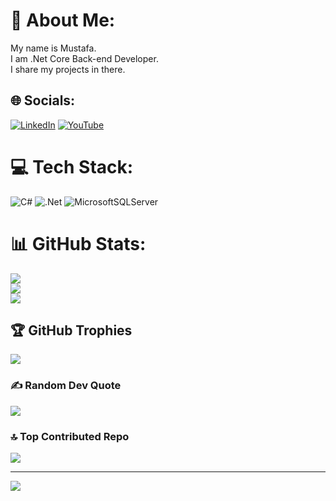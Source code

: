 # 💫 About Me:
My name is Mustafa.<br>I am .Net Core Back-end Developer. <br>I share my projects in there.


## 🌐 Socials:
[![LinkedIn](https://img.shields.io/badge/LinkedIn-%230077B5.svg?logo=linkedin&logoColor=white)](https://linkedin.com/in/https://www.linkedin.com/in/cem-k-26a2aa114/) [![YouTube](https://img.shields.io/badge/YouTube-%23FF0000.svg?logo=YouTube&logoColor=white)](https://youtube.com/@https://www.youtube.com/@cemkeskinn) 

# 💻 Tech Stack:
![C#](https://img.shields.io/badge/c%23-%23239120.svg?style=for-the-badge&logo=c-sharp&logoColor=white)  ![.Net](https://img.shields.io/badge/.NET-5C2D91?style=for-the-badge&logo=.net&logoColor=white)   ![MicrosoftSQLServer](https://img.shields.io/badge/Microsoft%20SQL%20Sever-CC2927?style=for-the-badge&logo=microsoft%20sql%20server&logoColor=white)  
# 📊 GitHub Stats:
![](https://github-readme-stats.vercel.app/api?username=Mustafa-Karadeniz&theme=dark&hide_border=false&include_all_commits=false&count_private=false)<br/>
![](https://github-readme-streak-stats.herokuapp.com/?user=Mustafa-Karadeniz&theme=dark&hide_border=false)<br/>
![](https://github-readme-stats.vercel.app/api/top-langs/?username=Mustafa-Karadeniz&theme=dark&hide_border=false&include_all_commits=false&count_private=false&layout=compact)

## 🏆 GitHub Trophies
![](https://github-profile-trophy.vercel.app/?username=Mustafa-Karadeniz&theme=radical&no-frame=false&no-bg=true&margin-w=4)

### ✍️ Random Dev Quote
![](https://quotes-github-readme.vercel.app/api?type=horizontal&theme=radical)

### 🔝 Top Contributed Repo
![](https://github-contributor-stats.vercel.app/api?username=Mustafa-Karadeniz&limit=5&theme=dark&combine_all_yearly_contributions=true)

---
[![](https://visitcount.itsvg.in/api?id=cemkeskin12&icon=0&color=0)](https://visitcount.itsvg.in)

<!-- Proudly created with GPRM ( https://gprm.itsvg.in ) -->
